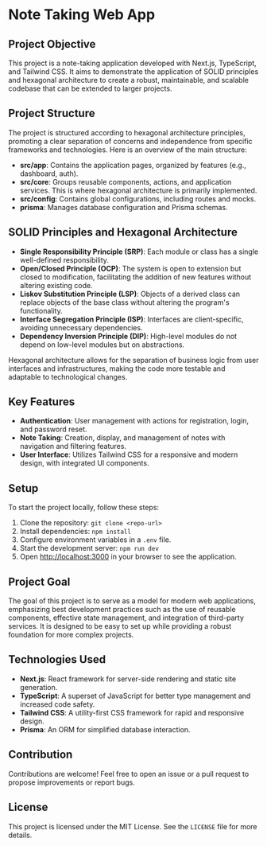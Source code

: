 # Note Taking Web App

## Project Objective

This project is a note-taking application developed with Next.js, TypeScript, and Tailwind CSS. It aims to demonstrate the application of SOLID principles and hexagonal architecture to create a robust, maintainable, and scalable codebase that can be extended to larger projects.

## Project Structure

The project is structured according to hexagonal architecture principles, promoting a clear separation of concerns and independence from specific frameworks and technologies. Here is an overview of the main structure:

- **src/app**: Contains the application pages, organized by features (e.g., dashboard, auth).
- **src/core**: Groups reusable components, actions, and application services. This is where hexagonal architecture is primarily implemented.
- **src/config**: Contains global configurations, including routes and mocks.
- **prisma**: Manages database configuration and Prisma schemas.

## SOLID Principles and Hexagonal Architecture

- **Single Responsibility Principle (SRP)**: Each module or class has a single well-defined responsibility.
- **Open/Closed Principle (OCP)**: The system is open to extension but closed to modification, facilitating the addition of new features without altering existing code.
- **Liskov Substitution Principle (LSP)**: Objects of a derived class can replace objects of the base class without altering the program's functionality.
- **Interface Segregation Principle (ISP)**: Interfaces are client-specific, avoiding unnecessary dependencies.
- **Dependency Inversion Principle (DIP)**: High-level modules do not depend on low-level modules but on abstractions.

Hexagonal architecture allows for the separation of business logic from user interfaces and infrastructures, making the code more testable and adaptable to technological changes.

## Key Features

- **Authentication**: User management with actions for registration, login, and password reset.
- **Note Taking**: Creation, display, and management of notes with navigation and filtering features.
- **User Interface**: Utilizes Tailwind CSS for a responsive and modern design, with integrated UI components.

## Setup

To start the project locally, follow these steps:

1. Clone the repository: `git clone <repo-url>`
2. Install dependencies: `npm install`
3. Configure environment variables in a `.env` file.
4. Start the development server: `npm run dev`
5. Open [http://localhost:3000](http://localhost:3000) in your browser to see the application.

## Project Goal

The goal of this project is to serve as a model for modern web applications, emphasizing best development practices such as the use of reusable components, effective state management, and integration of third-party services. It is designed to be easy to set up while providing a robust foundation for more complex projects.

## Technologies Used

- **Next.js**: React framework for server-side rendering and static site generation.
- **TypeScript**: A superset of JavaScript for better type management and increased code safety.
- **Tailwind CSS**: A utility-first CSS framework for rapid and responsive design.
- **Prisma**: An ORM for simplified database interaction.

## Contribution

Contributions are welcome! Feel free to open an issue or a pull request to propose improvements or report bugs.

## License

This project is licensed under the MIT License. See the `LICENSE` file for more details.
